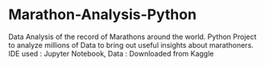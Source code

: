 # Marathon-Analysis-Python
Data Analysis of the record of Marathons around the world. Python Project to analyze millions of Data to bring out useful insights about marathoners. IDE used : Jupyter Notebook, Data : Downloaded from Kaggle
